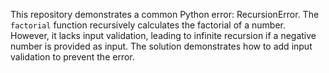 This repository demonstrates a common Python error: RecursionError. The `factorial` function recursively calculates the factorial of a number. However, it lacks input validation, leading to infinite recursion if a negative number is provided as input. The solution demonstrates how to add input validation to prevent the error.